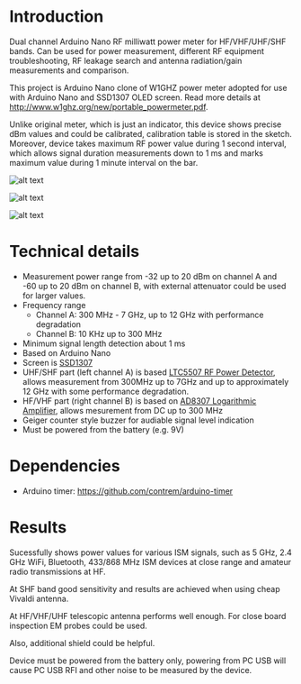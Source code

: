 # Introduction
Dual channel Arduino Nano RF milliwatt power meter for HF/VHF/UHF/SHF bands. Can be used for power measurement, different RF equipment troubleshooting, RF leakage search and antenna radiation/gain measurements and comparison.

This project is Arduino Nano clone of W1GHZ power meter adopted for use with Arduino Nano and SSD1307 OLED screen. Read more details at http://www.w1ghz.org/new/portable_powermeter.pdf.

Unlike original meter, which is just an indicator, this device shows precise dBm values and could be calibrated, calibration table is stored in the sketch. Moreover, device takes maximum RF power value during 1 second interval, which allows signal duration measurements down to 1 ms and marks maximum value during 1 minute interval on the bar.

![alt text](images/board.png)

![alt text](images/device.png)

![alt text](images/complete.png)

# Technical details
- Measurement power range from -32 up to 20 dBm on channel A and -60 up to 20 dBm on channel B, with external attenuator could be used for larger values.
- Frequency range
  - Channel A: 300 MHz - 7 GHz, up to 12 GHz with performance degradation
  - Channel B: 10 KHz up to 300 MHz
- Minimum signal length detection about 1 ms
- Based on Arduino Nano
- Screen is [SSD1307](https://cdn-shop.adafruit.com/datasheets/SSD1306.pdf)
- UHF/SHF part (left channel A) is based [LTC5507 RF Power Detector](https://www.analog.com/media/en/technical-documentation/data-sheets/5508fa.pdf), allows measurement from 300MHz up to 7GHz and up to approximately 12 GHz with some performance degradation.
- HF/VHF part (right channel B) is based on [AD8307 Logarithmic Amplifier](https://www.analog.com/media/en/technical-documentation/data-sheets/AD8307.pdf), allows mesurement from DC up to 300 MHz
- Geiger counter style buzzer for audiable signal level indication
- Must be powered from the battery (e.g. 9V)

# Dependencies
- Arduino timer: https://github.com/contrem/arduino-timer

# Results
Sucessfully shows power values for various ISM signals, such as 5 GHz, 2.4 GHz WiFi, Bluetooth, 433/868 MHz ISM devices at close range and amateur radio transmissions at HF.

At SHF band good sensitivity and results are achieved when using cheap Vivaldi antenna. 

At HF/VHF/UHF telescopic antenna performs well enough. For close board inspection EM probes could be used. 

Also, additional shield could be helpful. 

Device must be powered from the battery only, powering from PC USB will cause PC USB RFI and other noise to be measured by the device.
